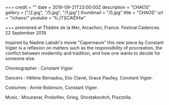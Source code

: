 +++
credit = ""
date = 2019-09-21T23:00:00Z
description = "CHAOS"
gallery = ["/2.jpg", "/5.jpg", "/1.jpg"]
thumbnail = "/5.jpg"
title = "CHAOS"
url = "/chaos/"
youtube = "h_tTSCAlDHw"

+++
premiered at Théâtre de la Mer, Arcachon, France. Festival Cadences. 22 September 2019.

Inspired by Nadine Labaki's movie "Capernaum" this new piece by Constant Vigier is a reflexion on matters such as the responsibility of procreation, the conflict between modernity and tradition, and how one wants to decide for someone else.

Choreographer : Constant Vigier.

Dancers : Hélène Bernadou, Elio Clavel, Grace Paulley, Constant Vigier.

Costumes : Annie Robinson, Constant Vigier.

Music : Mouzanar, Prokofiev, Grieg, Shostakovitch, Piazzolla.